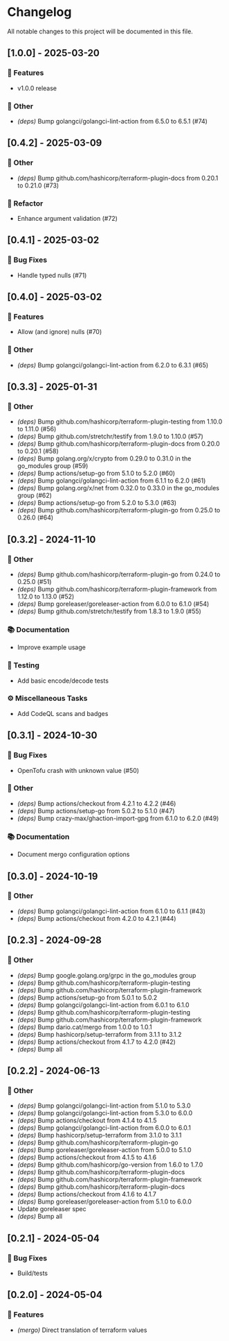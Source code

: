 # Changelog

All notable changes to this project will be documented in this file.

## [1.0.0] - 2025-03-20

### 🚀 Features

- v1.0.0 release

### 💼 Other

- *(deps)* Bump golangci/golangci-lint-action from 6.5.0 to 6.5.1 (#74)

## [0.4.2] - 2025-03-09

### 💼 Other

- *(deps)* Bump github.com/hashicorp/terraform-plugin-docs from 0.20.1 to 0.21.0 (#73)

### 🚜 Refactor

- Enhance argument validation (#72)

## [0.4.1] - 2025-03-02

### 🐛 Bug Fixes

- Handle typed nulls (#71)

## [0.4.0] - 2025-03-02

### 🚀 Features

- Allow (and ignore) nulls (#70)

### 💼 Other

- *(deps)* Bump golangci/golangci-lint-action from 6.2.0 to 6.3.1 (#65)

## [0.3.3] - 2025-01-31

### 💼 Other

- *(deps)* Bump github.com/hashicorp/terraform-plugin-testing from 1.10.0 to 1.11.0 (#56)
- *(deps)* Bump github.com/stretchr/testify from 1.9.0 to 1.10.0 (#57)
- *(deps)* Bump github.com/hashicorp/terraform-plugin-docs from 0.20.0 to 0.20.1 (#58)
- *(deps)* Bump golang.org/x/crypto from 0.29.0 to 0.31.0 in the go_modules group (#59)
- *(deps)* Bump actions/setup-go from 5.1.0 to 5.2.0 (#60)
- *(deps)* Bump golangci/golangci-lint-action from 6.1.1 to 6.2.0 (#61)
- *(deps)* Bump golang.org/x/net from 0.32.0 to 0.33.0 in the go_modules group (#62)
- *(deps)* Bump actions/setup-go from 5.2.0 to 5.3.0 (#63)
- *(deps)* Bump github.com/hashicorp/terraform-plugin-go from 0.25.0 to 0.26.0 (#64)

## [0.3.2] - 2024-11-10

### 💼 Other

- *(deps)* Bump github.com/hashicorp/terraform-plugin-go from 0.24.0 to 0.25.0 (#51)
- *(deps)* Bump github.com/hashicorp/terraform-plugin-framework from 1.12.0 to 1.13.0 (#52)
- *(deps)* Bump goreleaser/goreleaser-action from 6.0.0 to 6.1.0 (#54)
- *(deps)* Bump github.com/stretchr/testify from 1.8.3 to 1.9.0 (#55)

### 📚 Documentation

- Improve example usage

### 🧪 Testing

- Add basic encode/decode tests

### ⚙️ Miscellaneous Tasks

- Add CodeQL scans and badges

## [0.3.1] - 2024-10-30

### 🐛 Bug Fixes

- OpenTofu crash with unknown value (#50)

### 💼 Other

- *(deps)* Bump actions/checkout from 4.2.1 to 4.2.2 (#46)
- *(deps)* Bump actions/setup-go from 5.0.2 to 5.1.0 (#47)
- *(deps)* Bump crazy-max/ghaction-import-gpg from 6.1.0 to 6.2.0 (#49)

### 📚 Documentation

- Document mergo configuration options

## [0.3.0] - 2024-10-19

### 💼 Other

- *(deps)* Bump golangci/golangci-lint-action from 6.1.0 to 6.1.1 (#43)
- *(deps)* Bump actions/checkout from 4.2.0 to 4.2.1 (#44)

## [0.2.3] - 2024-09-28

### 💼 Other

- *(deps)* Bump google.golang.org/grpc in the go_modules group
- *(deps)* Bump github.com/hashicorp/terraform-plugin-testing
- *(deps)* Bump github.com/hashicorp/terraform-plugin-framework
- *(deps)* Bump actions/setup-go from 5.0.1 to 5.0.2
- *(deps)* Bump golangci/golangci-lint-action from 6.0.1 to 6.1.0
- *(deps)* Bump github.com/hashicorp/terraform-plugin-testing
- *(deps)* Bump github.com/hashicorp/terraform-plugin-framework
- *(deps)* Bump dario.cat/mergo from 1.0.0 to 1.0.1
- *(deps)* Bump hashicorp/setup-terraform from 3.1.1 to 3.1.2
- *(deps)* Bump actions/checkout from 4.1.7 to 4.2.0 (#42)
- *(deps)* Bump all

## [0.2.2] - 2024-06-13

### 💼 Other

- *(deps)* Bump golangci/golangci-lint-action from 5.1.0 to 5.3.0
- *(deps)* Bump golangci/golangci-lint-action from 5.3.0 to 6.0.0
- *(deps)* Bump actions/checkout from 4.1.4 to 4.1.5
- *(deps)* Bump golangci/golangci-lint-action from 6.0.0 to 6.0.1
- *(deps)* Bump hashicorp/setup-terraform from 3.1.0 to 3.1.1
- *(deps)* Bump github.com/hashicorp/terraform-plugin-go
- *(deps)* Bump goreleaser/goreleaser-action from 5.0.0 to 5.1.0
- *(deps)* Bump actions/checkout from 4.1.5 to 4.1.6
- *(deps)* Bump github.com/hashicorp/go-version from 1.6.0 to 1.7.0
- *(deps)* Bump github.com/hashicorp/terraform-plugin-docs
- *(deps)* Bump github.com/hashicorp/terraform-plugin-framework
- *(deps)* Bump github.com/hashicorp/terraform-plugin-docs
- *(deps)* Bump actions/checkout from 4.1.6 to 4.1.7
- *(deps)* Bump goreleaser/goreleaser-action from 5.1.0 to 6.0.0
- Update goreleaser spec
- *(deps)* Bump all

## [0.2.1] - 2024-05-04

### 🐛 Bug Fixes

- Build/tests

## [0.2.0] - 2024-05-04

### 🚀 Features

- *(mergo)* Direct translation of terraform values

<!-- generated by git-cliff -->
